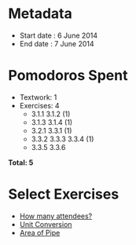 Metadata
========

- Start date : 6 June 2014
- End date : 7 June 2014

Pomodoros Spent
==============

- Textwork: 1
- Exercises: 4
  - 3.1.1 3.1.2 (1)
  - 3.1.3 3.1.4 (1)
  - 3.2.1 3.3.1 (1)
  - 3.3.2 3.3.3 3.3.4 (1)
  - 3.3.5 3.3.6

**Total: 5**

Select Exercises
================

- [How many attendees?](http://htdp.org/2003-09-26/Book/curriculum-Z-H-6.html#node_thm_3.1.1)
- [Unit Conversion](http://htdp.org/2003-09-26/Book/curriculum-Z-H-6.html#node_thm_3.3.1)
- [Area of Pipe](http://htdp.org/2003-09-26/Book/curriculum-Z-H-6.html#node_thm_3.3.4)
